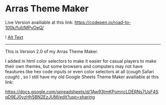 # Arras Theme Maker
Live Version availiable at this link: https://codepen.io/road-to-100k/full/MPyOeQ/

! [Alt Text](https://i.imgur.com/KZBskAT.png?)

____

This is Version 2.0 of my Arras Theme Maker.

I added in html color selectors to make it easier for casual players to make their own themes, but some browsers and computers may not have feautures like hex code inputs or even color selectors at all (*cough* Safari *cough*) , so I still have my old Google Sheets Theme Maker availiable at this link: 

https://docs.google.com/spreadsheets/d/1Aw93tmKPomncLDERNs7UsF4SqD9EJ0yzHh5BN2EzJUM/edit?usp=sharing
